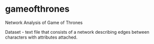 # gameofthrones
Network Analysis of Game of Thrones

Dataset - text file that consists of a network describing edges between characters with attributes attached. 
